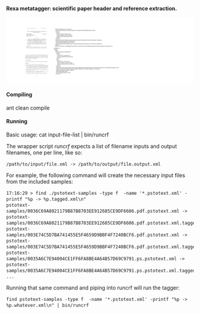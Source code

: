 #### Rexa metatagger: scientific paper header and reference extraction.

![Alt text](./docs/img/pdf-and-meta.png)

#### Compiling

ant clean compile

#### Running

Basic usage: cat input-file-list | bin/runcrf

The wrapper script *runcrf* expects a list of filename inputs and output filenames, one per line,
like so:

```
/path/to/input/file.xml -> /path/to/output/file.output.xml
```

For example, the following command will create the necessary input files from the included samples:
```
17:16:29 > find ./pstotext-samples -type f  -name '*.pstotext.xml' -printf "%p -> %p.tagged.xml\n"
pstotext-samples/0036C69A8021179B87B8703EE912685CE9DF6606.pdf.pstotext.xml -> pstotext-samples/0036C69A8021179B87B8703EE912685CE9DF6606.pdf.pstotext.xml.tagged.xml
pstotext-samples/003E74C5D7BA741455E5F4659D9BBF4F7240BCF6.pdf.pstotext.xml -> pstotext-samples/003E74C5D7BA741455E5F4659D9BBF4F7240BCF6.pdf.pstotext.xml.tagged.xml
pstotext-samples/0035A6C7E94004CE1FF6FA8BE4A64B57D69C9791.ps.pstotext.xml -> pstotext-samples/0035A6C7E94004CE1FF6FA8BE4A64B57D69C9791.ps.pstotext.xml.tagged.xml
...
```
Running that same command and piping into runcrf will run the tagger:

```
find pstotext-samples -type f  -name '*.pstotext.xml' -printf "%p -> %p.whatever.xml\n" | bin/runcrf
```

